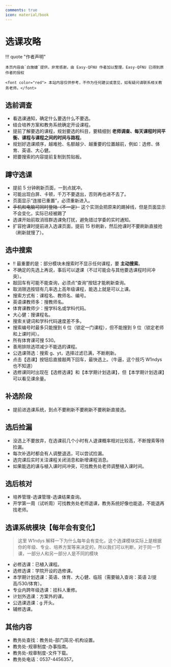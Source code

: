 ```yaml
---
comments: true
icon: material/book
---
```


# 选课攻略

!!! quote "作者声明"

    本页内容由`白施婕`提供，非常感谢，由 Easy-QFNU 作者加以整理，Easy-QFNU 已得到原作者的授权
    
    <font color="red"> 本站内容仅供参考，不作为任何建议或意见，如有疑问请联系相关教务老师。</font>

## 选前调查

- 看选课通知，确定什么要选什么不要选。
- 结合培养方案和教务系统确定开设课程。
- 提前了解要选的课程，规划要选的科目，要精细到 **老师调查、每天课程时间平衡、课程与课程之间的时间与路程**。
- 规划好选课顺序，越难抢、名额越少、越重要的位置越前，例如：选修、体育、英语、大心健。
- 把要搜索的内容提前复制到剪贴板。

## 蹲守选课

- 提前 5 分钟刷新页面，一到点就冲。
- 可能出现白屏、卡顿，千万不要退出，否则再也进不去了。
- 页面显示“连接已重置”，必须重新进入。
- ~~手机和电脑可同时登陆（不一定）~~ 这个实测会把原来的踢掉线，但是页面显示不会变化，实际已经被踢了
- 选课开始前取消班群选课免打扰，避免错过学委的实时通知。
- 扩容抢课时提前进入选课页面，提前 15 秒刷新，然后抢课时不要刷新直接抢（刷新就慢了）。

## 选中搜索

- ‼️ 最重要的是：部分模块未搜索时不显示任何课程，要 **主动搜索**。
- 不确定的先选上再说，事后可以退课（不过可能会与其他要选课程时间冲突）。
- 敲回车有可能不能查询，必须点“查询”按钮才能刷新查询。
- 取消限选按钮有几率选上高年级课程，能选上就是可以上课。
- 搜索方式有：课程名、教师名、编号。
- 英语课教师多：搜教师名。
- 体育课教师少：搜学科名或学科代码。
- 大心健：搜课程名。
- 搜索关键词和学科代码速度差不多。
- 搜索编号时最多只能搜到 6 位（锁定一门课程），但不能搜到 9 位（锁定老师和上课时间）。
- 所有体育课可搜 530。
- 善用排除选项减少不能选的课程。
- 公选课筛选：搜索 g、yt，选择过滤已满，不断刷新。
- 点击【选课】按钮后直接敲两下回车，最快选上。（牛逼，这个技巧 W1ndys 也不知道）
- 选修课同时出现在【选修选课】和【本学期计划选课】，但【本学期计划选课】可以看见课余量。

## 补选阶段

- 提前进选课系统，到点不要刷新不要刷新不要刷新直接选。

## 选后捡漏

- 没选上不要放弃，在选课前几个小时有人退课概率相对比较高，不断搜索等待捡漏。
- 每次补选时都会有人调整退选，可以尝试捡漏。
- 选完课后实时关注课程关闭消息和新增课程消息。
- 如果能选的课与植入课时间冲突，可找教务处老师调整植入课时间。

## 选后核对

- 培养管理-选课管理-选课结果查询。
- 开学第一周（试听周）可找教务处老师退课，教务系统好像也能退，不能退再找老师。

## 选课系统模块【每年会有变化】

> 这里 W1ndys 解释一下为什么每年会有变化，这个选课模块实际上是根据你的年级、专业、培养方案等来决定的，所以我们可以判断，对于同一节课，一部分人和另一部分人是不同的模块

- 必修选课：已植入课程。
- 选修选课：学院开设的选修课。
- 本学期计划选课：英语、体育、大心健、临班（需要输入查询：英语 2/提高/530/体育）。
- 专业内跨年级选课：挂科人重修。
- 计划外选课：方案外的课。
- 公选课选课：g 开头。
- 辅修选课。

## 其他内容

- 教务处查找：教务处-部门简况-机构设置。
- 教务处-规章制度-办事指南。
- 教务处-规章制度-文件下载。
- 教务处电话：0537-4456357。
